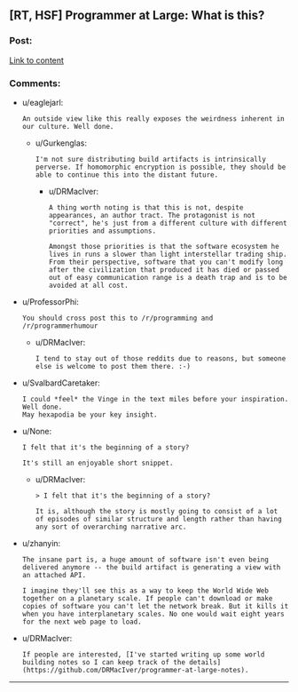## [RT, HSF] Programmer at Large: What is this?

### Post:

[Link to content](http://www.drmaciver.com/2017/01/programmer-at-large-what-is-this/)

### Comments:

- u/eaglejarl:
  ```
  An outside view like this really exposes the weirdness inherent in our culture. Well done.
  ```

  - u/Gurkenglas:
    ```
    I'm not sure distributing build artifacts is intrinsically perverse. If homomorphic encryption is possible, they should be able to continue this into the distant future.
    ```

    - u/DRMacIver:
      ```
      A thing worth noting is that this is not, despite appearances, an author tract. The protagonist is not "correct", he's just from a different culture with different priorities and assumptions.

      Amongst those priorities is that the software ecosystem he lives in runs a slower than light interstellar trading ship. From their perspective, software that you can't modify long after the civilization that produced it has died or passed out of easy communication range is a death trap and is to be avoided at all cost.
      ```

- u/ProfessorPhi:
  ```
  You should cross post this to /r/programming and /r/programmerhumour
  ```

  - u/DRMacIver:
    ```
    I tend to stay out of those reddits due to reasons, but someone else is welcome to post them there. :-)
    ```

- u/SvalbardCaretaker:
  ```
  I could *feel* the Vinge in the text miles before your inspiration. Well done. 
  May hexapodia be your key insight.
  ```

- u/None:
  ```
  I felt that it's the beginning of a story? 

  It's still an enjoyable short snippet.
  ```

  - u/DRMacIver:
    ```
    > I felt that it's the beginning of a story?

    It is, although the story is mostly going to consist of a lot of episodes of similar structure and length rather than having any sort of overarching narrative arc.
    ```

- u/zhanyin:
  ```
  The insane part is, a huge amount of software isn't even being delivered anymore -- the build artifact is generating a view with an attached API. 

  I imagine they'll see this as a way to keep the World Wide Web together on a planetary scale. If people can't download or make copies of software you can't let the network break. But it kills it when you have interplanetary scales. No one would wait eight years for the next web page to load.
  ```

- u/DRMacIver:
  ```
  If people are interested, [I've started writing up some world building notes so I can keep track of the details](https://github.com/DRMacIver/programmer-at-large-notes).
  ```

---


